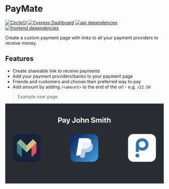 # PayMate

[![CircleCI](https://circleci.com/gh/alexbrazier/paymate.svg?style=svg)](https://circleci.com/gh/alexbrazier/paymate)
[![Cypress Dashboard](https://img.shields.io/badge/cypress-dashboard-brightgreen.svg)](https://dashboard.cypress.io/#/projects/tgmumd/runs)
[![api dependencies](https://img.shields.io/david/alexbrazier/paymate.svg?path=api&label=API%20dependencies)](https://david-dm.org/alexbrazier/paymate?path=api)
[![frontend dependencies](https://img.shields.io/david/alexbrazier/paymate.svg?path=frontend&label=frontend%20dependencies)](https://david-dm.org/alexbrazier/paymate?path=frontend)

Create a custom payment page with links to all your payment providers to receive money.

## Features

- Create shareable link to receive payments
- Add your payment providers/banks to your payment page
- Friends and customers and choose their preferred way to pay
- Add amount by adding `/<amount>` to the end of the url - e.g. `/22.50`

> Example user page

![User Page](./.github/assets/user-page.png)
